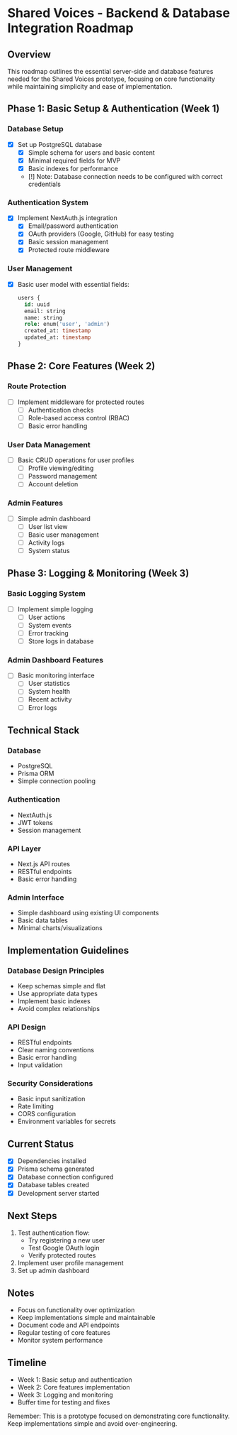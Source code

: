 # Shared Voices - Backend & Database Integration Roadmap

## Overview
This roadmap outlines the essential server-side and database features needed for the Shared Voices prototype, focusing on core functionality while maintaining simplicity and ease of implementation.

## Phase 1: Basic Setup & Authentication (Week 1)

### Database Setup
- [x] Set up PostgreSQL database
  - [x] Simple schema for users and basic content
  - [x] Minimal required fields for MVP
  - [x] Basic indexes for performance
  - [!] Note: Database connection needs to be configured with correct credentials

### Authentication System
- [x] Implement NextAuth.js integration
  - [x] Email/password authentication
  - [x] OAuth providers (Google, GitHub) for easy testing
  - [x] Basic session management
  - [x] Protected route middleware

### User Management
- [x] Basic user model with essential fields:
  ```sql
  users {
    id: uuid
    email: string
    name: string
    role: enum('user', 'admin')
    created_at: timestamp
    updated_at: timestamp
  }
  ```

## Phase 2: Core Features (Week 2)

### Route Protection
- [ ] Implement middleware for protected routes
  - [ ] Authentication checks
  - [ ] Role-based access control (RBAC)
  - [ ] Basic error handling

### User Data Management
- [ ] Basic CRUD operations for user profiles
  - [ ] Profile viewing/editing
  - [ ] Password management
  - [ ] Account deletion

### Admin Features
- [ ] Simple admin dashboard
  - [ ] User list view
  - [ ] Basic user management
  - [ ] Activity logs
  - [ ] System status

## Phase 3: Logging & Monitoring (Week 3)

### Basic Logging System
- [ ] Implement simple logging
  - [ ] User actions
  - [ ] System events
  - [ ] Error tracking
  - [ ] Store logs in database

### Admin Dashboard Features
- [ ] Basic monitoring interface
  - [ ] User statistics
  - [ ] System health
  - [ ] Recent activity
  - [ ] Error logs

## Technical Stack

### Database
- PostgreSQL
- Prisma ORM
- Simple connection pooling

### Authentication
- NextAuth.js
- JWT tokens
- Session management

### API Layer
- Next.js API routes
- RESTful endpoints
- Basic error handling

### Admin Interface
- Simple dashboard using existing UI components
- Basic data tables
- Minimal charts/visualizations

## Implementation Guidelines

### Database Design Principles
- Keep schemas simple and flat
- Use appropriate data types
- Implement basic indexes
- Avoid complex relationships

### API Design
- RESTful endpoints
- Clear naming conventions
- Basic error handling
- Input validation

### Security Considerations
- Basic input sanitization
- Rate limiting
- CORS configuration
- Environment variables for secrets

## Current Status
- [x] Dependencies installed
- [x] Prisma schema generated
- [x] Database connection configured
- [x] Database tables created
- [x] Development server started

## Next Steps
1. Test authentication flow:
   - Try registering a new user
   - Test Google OAuth login
   - Verify protected routes
2. Implement user profile management
3. Set up admin dashboard

## Notes
- Focus on functionality over optimization
- Keep implementations simple and maintainable
- Document code and API endpoints
- Regular testing of core features
- Monitor system performance

## Timeline
- Week 1: Basic setup and authentication
- Week 2: Core features implementation
- Week 3: Logging and monitoring
- Buffer time for testing and fixes

Remember: This is a prototype focused on demonstrating core functionality. Keep implementations simple and avoid over-engineering. 